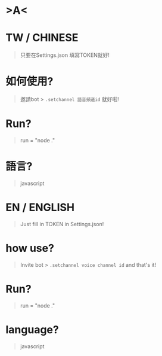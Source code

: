 # >A<

# TW / CHINESE
> 只要在Settings.json 填寫TOKEN就好!
# 如何使用?
> 邀請bot > `.setchannel 語音頻道id` 就好啦!
# Run?
> run = "node ."
# 語言?
> javascript
# EN / ENGLISH
> Just fill in TOKEN in Settings.json!
# how use?
> Invite bot > `.setchannel voice channel id` and that's it!
# Run?
> run = "node ."
# language?
> javascript
          
         




